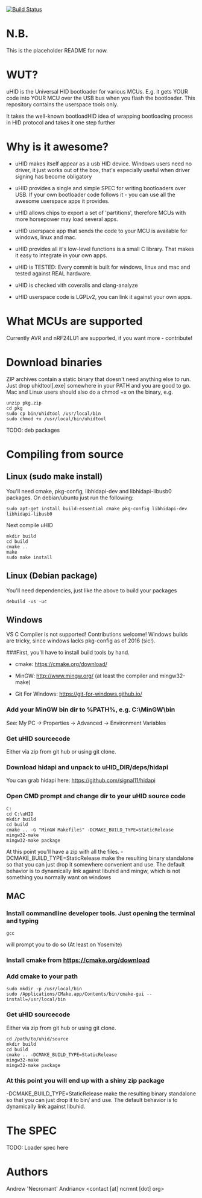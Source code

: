 [![Build Status](https://jenkins.ncrmnt.org/job/GithubCI/job/uhid/badge/icon)](https://jenkins.ncrmnt.org/job/GithubCI/job/uhid/)

# N.B.

This is the placeholder README for now.

# WUT?

uHID is the Universal HID bootloader for various MCUs. E.g. it gets YOUR code
into YOUR MCU over the USB bus when you flash the bootloader. This repository
contains the userspace tools only.

It takes the well-known bootloadHID idea of wrapping bootloading process in HID
protocol and takes it one step further

# Why is it awesome?

- uHID makes itself appear as a usb HID device. Windows users need no driver, it
just works out of the box, that's especially useful when driver signing has become
obligatory

- uHID provides a single and simple SPEC for writing bootloaders over USB. If your
own bootloader code follows it - you can use all the awesome userspace apps it
provides.

- uHID allows chips to export a set of 'partitions', therefore MCUs with more
horsepower may load several apps.

- uHID userspace app that sends the code to your MCU is available for windows,
linux and mac.

- uHID provides all it's low-level functions is a small C library. That makes it
easy to integrate in your own apps.

- uHID is TESTED: Every commit is built for windows, linux and mac and tested
against REAL hardware.

- uHID is checked vith coveralls and clang-analyze

- uHID userspace code is LGPLv2, you can link it against your own apps.

# What MCUs are supported
Currently AVR and nRF24LU1 are supported, if you want more - contribute!

# Download binaries

ZIP archives contain a static binary that doesn't need anything
else to run. Just drop uhidtool[.exe] somewhere in your PATH and you are
good to go.
Mac and Linux users should also do a chmod +x on the binary, e.g.

```
unzip pkg.zip
cd pkg
sudo cp bin/uhidtool /usr/local/bin
sudo chmod +x /usr/local/bin/uhidtool
```

TODO: deb packages

# Compiling from source

## Linux (sudo make install)

You'll need cmake, pkg-config, libhidapi-dev and libhidapi-libusb0 packages.
On debian/ubuntu just run the following:
```
sudo apt-get install build-essential cmake pkg-config libhidapi-dev libhidapi-libusb0
```

Next compile uHID
```
mkdir build
cd build
cmake ..
make
sudo make install
```

## Linux (Debian package)

You'll need dependencies, just like the above to build your packages

```
debuild -us -uc
```

## Windows

VS C Compiler is not supported! Contributions welcome!
Windows builds are tricky, since windows lacks pkg-config as of 2016 (sic!).

###First, you'll have to install build tools by hand.

- cmake: https://cmake.org/download/

- MinGW: http://www.mingw.org/ (at least the compiler and mingw32-make)

- Git For Windows: https://git-for-windows.github.io/

### Add your MinGW bin dir to %PATH%, e.g. C:\\MinGW\\bin

See: My PC -> Properties -> Advanced -> Environment Variables

### Get uHID sourcecode

Either via zip from git hub or using git clone.

### Download hidapi and unpack to uHID_DIR/deps/hidapi

You can grab hidapi here: https://github.com/signal11/hidapi

### Open CMD prompt and change dir to your uHID source code

```
C:
cd C:\uHID
mkdir build
cd build
cmake .. -G "MinGW Makefiles" -DCMAKE_BUILD_TYPE=StaticRelease
mingw32-make
mingw32-make package
```

At this point you'll have a zip with all the files.
-DCMAKE_BUILD_TYPE=StaticRelease make the resulting binary standalone
so that you can just drop it somewhere convenient and use. The default behavior
is to dynamically link against libuhid and mingw, which is not something you
normally want on windows

## MAC

### Install commandline developer tools. Just opening the terminal and typing
```
gcc
```
will prompt you to do so (At least on Yosemite)

### Install cmake from https://cmake.org/download

### Add cmake to your path

```
sudo mkdir -p /usr/local/bin
sudo /Applications/CMake.app/Contents/bin/cmake-gui --install=/usr/local/bin
```

### Get uHID sourcecode

Either via zip from git hub or using git clone.

```
cd /path/to/uhid/source
mkdir build
cd build
cmake .. -DCMAKE_BUILD_TYPE=StaticRelease
mingw32-make
mingw32-make package
```

### At this point you will end up with a shiny zip package

-DCMAKE_BUILD_TYPE=StaticRelease make the resulting binary standalone
so that you can just drop it to bin/ and use. The default behavior
is to dynamically link against libuhid.

# The SPEC

TODO: Loader spec here

# Authors

Andrew 'Necromant' Andrianov <contact [at] ncrmnt [dot] org>
